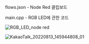 flows.json - Node Red 클립보드

main.cpp - RGB LED에 관한 코드

![RGB_LED_node red](https://user-images.githubusercontent.com/109187378/184767207-c5ba969a-9bd4-4ff4-8e80-122d548be6cf.PNG)

![KakaoTalk_20220813_145944808_01](https://user-images.githubusercontent.com/109187378/184766986-c0f5e30f-921d-4386-887d-f9d7e2964e75.jpg)
